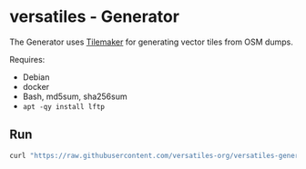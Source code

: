 # versatiles - Generator

The Generator uses [Tilemaker](https://github.com/systemed/tilemaker) for generating vector tiles from OSM dumps.

Requires:
- Debian
- docker
- Bash, md5sum, sha256sum
- `apt -qy install lftp`

## Run

```bash
curl "https://raw.githubusercontent.com/versatiles-org/versatiles-generator/main/bin/generate_osm.sh" | bash -i
```